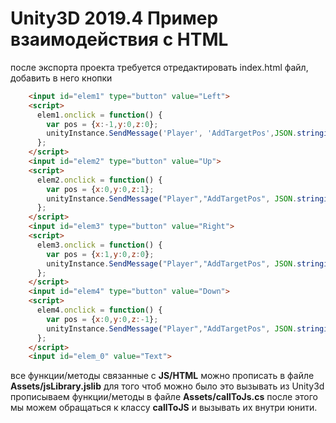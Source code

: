 # Unity3D 2019.4 Пример взаимодействия с HTML

после экспорта проекта требуется отредактировать index.html файл, добавить в него кнопки

```html
	<input id="elem1" type="button" value="Left">
	<script>
	  elem1.onclick = function() {
		var pos = {x:-1,y:0,z:0};
		unityInstance.SendMessage('Player', 'AddTargetPos',JSON.stringify(pos));
	  };
	</script>
	<input id="elem2" type="button" value="Up">
	<script>
	  elem2.onclick = function() {
		var pos = {x:0,y:0,z:1};
		unityInstance.SendMessage("Player","AddTargetPos", JSON.stringify(pos));
	  };
	</script>
	<input id="elem3" type="button" value="Right">
	<script>
	  elem3.onclick = function() {
		var pos = {x:1,y:0,z:0};
		unityInstance.SendMessage("Player","AddTargetPos", JSON.stringify(pos));
	  };
	</script>
	<input id="elem4" type="button" value="Down">
	<script>
	  elem4.onclick = function() {
		var pos = {x:0,y:0,z:-1};
		unityInstance.SendMessage("Player","AddTargetPos", JSON.stringify(pos));
	  };
	</script>
	<input id="elem_0" value="Text">
```

все функции/методы связанные с **JS/HTML** можно прописать в файле **Assets/jsLibrary.jslib**
для того чтоб можно было это вызывать из Unity3d прописываем функции/методы в файле **Assets/callToJs.cs**
после этого мы можем обращаться к классу **callToJS** и вызывать их внутри юнити.